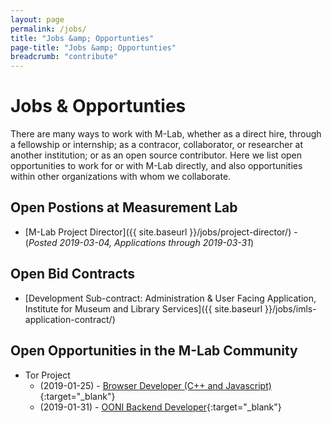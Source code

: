 ```yaml
---
layout: page
permalink: /jobs/
title: "Jobs &amp; Opportunties"
page-title: "Jobs &amp; Opportunties"
breadcrumb: "contribute"
---
```


# Jobs &amp; Opportunties

There are many ways to work with M-Lab, whether as a direct hire, through a fellowship or internship; as a contracor, collaborator, or researcher at another institution; or as an open source contributor. Here we list open opportunities to work for or with M-Lab directly, and also opportunities within other organizations with whom we collaborate.

## Open Postions at Measurement Lab

* [M-Lab Project Director]({{ site.baseurl }}/jobs/project-director/) - (_Posted 2019-03-04, Applications through 2019-03-31_)

## Open Bid Contracts

* [Development Sub-contract: Administration & User Facing Application, Institute for Museum and Library Services]({{ site.baseurl }}/jobs/imls-application-contract/)

## Open Opportunities in the M-Lab Community

* Tor Project
  * (2019-01-25) - [Browser Developer (C++ and Javascript)](https://www.torproject.org/about/jobs-browserdeveloper.html.en){:target="_blank"}
  * (2019-01-31) - [OONI Backend Developer](https://www.torproject.org/about/jobs-backenddeveloper.html.en){:target="_blank"}
